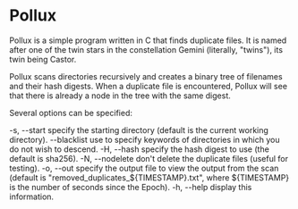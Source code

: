 # Pollux

Pollux is a simple program written in C that finds duplicate files. It is named after one of the twin stars in the
constellation Gemini (literally, "twins"), its twin being Castor.

Pollux scans directories recursively and creates a binary tree of filenames and their hash digests. When a duplicate file
is encountered, Pollux will see that there is already a node in the tree with the same digest.

Several options can be specified:

-s, --start       specify the starting directory (default is the current working directory).
--blacklist       use to specify keywords of directories in which you do not wish to descend.
-H, --hash        specify the hash digest to use (the default is sha256).
-N, --nodelete    don't delete the duplicate files (useful for testing).
-o, --out         specify the output file to view the output from the scan (default is "removed_duplicates_${TIMESTAMP}.txt", where
                         ${TIMESTAMP} is the number of seconds since the Epoch).
-h, --help        display this information.
